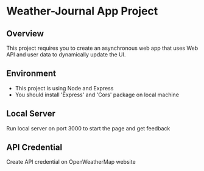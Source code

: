# Weather-Journal App Project

## Overview
This project requires you to create an asynchronous web app that uses Web API and user data to dynamically update the UI. 

## Environment
- This project is using Node and Express
- You should install 'Express' and 'Cors' package on local machine

## Local Server
Run local server on port 3000 to start the page and get feedback

## API Credential
Create API credential on OpenWeatherMap website